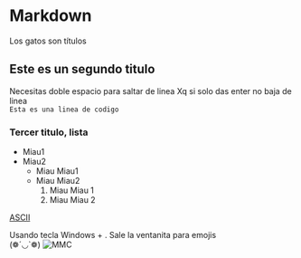# Markdown
Los gatos son títulos
## Este es un segundo titulo
Necesitas doble espacio para saltar de linea
Xq si solo das enter no baja de linea  
`Esta es una linea de codigo`
### Tercer titulo, lista
  - Miau1  
  - Miau2  
    * Miau Miau1  
    * Miau Miau2  
      1. Miau Miau 1
      2. Miau Miau 2

[ASCII](https://elcodigoascii.com.ar/)  
  
Usando tecla Windows + . Sale la ventanita para emojis  
(❁´◡`❁)
![MMC](files/image.png)
